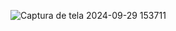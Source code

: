 
![Captura de tela 2024-09-29 153711](https://github.com/user-attachments/assets/f1725654-8a18-4eae-b1e8-26e1a5724be3)
